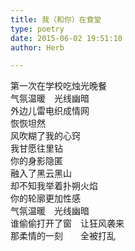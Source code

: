 ```yaml
---  
title: 我（和你）在食堂  
type: poetry  
date: 2015-06-02 19:51:10  
author: Herb  

---  
```

第一次在学校吃烛光晚餐  
气氛温暖　光线幽暗  
外边儿雷电织成情网  
恢恢坦然  
风吹糊了我的心窍  
我甘愿往里钻  
你的身影隐匿  
融入了黑云黑山  
却不知我举着扑朔火焰  
你的轮廓更加性感  
气氛温暖　光线幽暗  
谁偷偷打开了窗　让狂风袭来  
那柔情的一刻　　全被打乱